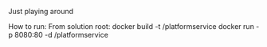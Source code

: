 Just playing around

How to run:
From solution root:
	docker build -t <username>/platformservice
	docker run -p 8080:80 -d <username>/platformservice
